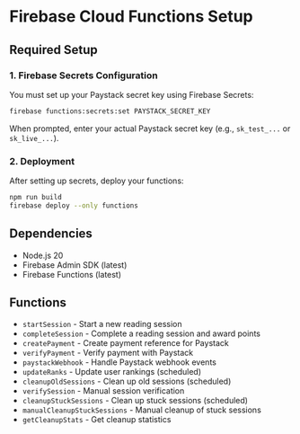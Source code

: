 # Firebase Cloud Functions Setup

## Required Setup

### 1. Firebase Secrets Configuration

You must set up your Paystack secret key using Firebase Secrets:

```bash
firebase functions:secrets:set PAYSTACK_SECRET_KEY
```

When prompted, enter your actual Paystack secret key (e.g., `sk_test_...` or `sk_live_...`).

### 2. Deployment

After setting up secrets, deploy your functions:

```bash
npm run build
firebase deploy --only functions
```

## Dependencies

- Node.js 20
- Firebase Admin SDK (latest)
- Firebase Functions (latest)

## Functions

- `startSession` - Start a new reading session
- `completeSession` - Complete a reading session and award points
- `createPayment` - Create payment reference for Paystack
- `verifyPayment` - Verify payment with Paystack
- `paystackWebhook` - Handle Paystack webhook events
- `updateRanks` - Update user rankings (scheduled)
- `cleanupOldSessions` - Clean up old sessions (scheduled)
- `verifySession` - Manual session verification
- `cleanupStuckSessions` - Clean up stuck sessions (scheduled)
- `manualCleanupStuckSessions` - Manual cleanup of stuck sessions
- `getCleanupStats` - Get cleanup statistics















